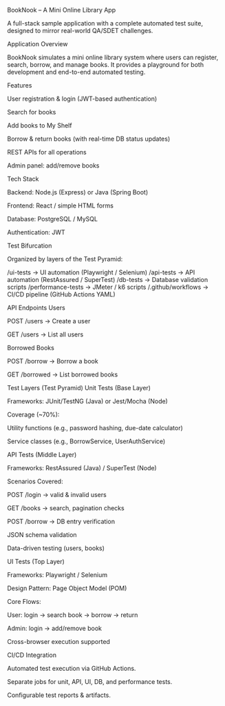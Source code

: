  BookNook – A Mini Online Library App

A full-stack sample application with a complete automated test suite, designed to mirror real-world QA/SDET challenges.

 Application Overview

BookNook simulates a mini online library system where users can register, search, borrow, and manage books.
It provides a playground for both development and end-to-end automated testing.

 Features

User registration & login (JWT-based authentication)

Search for books

Add books to My Shelf

Borrow & return books (with real-time DB status updates)

REST APIs for all operations

Admin panel: add/remove books

 Tech Stack

Backend: Node.js (Express) or Java (Spring Boot)

Frontend: React / simple HTML forms

Database: PostgreSQL / MySQL

Authentication: JWT

 Test Bifurcation

Organized by layers of the Test Pyramid:

/ui-tests            → UI automation (Playwright / Selenium)
/api-tests           → API automation (RestAssured / SuperTest)
/db-tests            → Database validation scripts
/performance-tests   → JMeter / k6 scripts
/.github/workflows   → CI/CD pipeline (GitHub Actions YAML)

 API Endpoints
 Users

POST /users → Create a user

GET /users → List all users

 Borrowed Books

POST /borrow → Borrow a book

GET /borrowed → List borrowed books

 Test Layers (Test Pyramid)
 Unit Tests (Base Layer)

Frameworks: JUnit/TestNG (Java) or Jest/Mocha (Node)

Coverage (~70%):

Utility functions (e.g., password hashing, due-date calculator)

Service classes (e.g., BorrowService, UserAuthService)

API Tests (Middle Layer)

Frameworks: RestAssured (Java) / SuperTest (Node)

Scenarios Covered:

POST /login → valid & invalid users

GET /books → search, pagination checks

POST /borrow → DB entry verification

JSON schema validation

Data-driven testing (users, books)

UI Tests (Top Layer)

Frameworks: Playwright / Selenium

Design Pattern: Page Object Model (POM)

Core Flows:

User: login → search book → borrow → return

Admin: login → add/remove book

Cross-browser execution supported

CI/CD Integration

Automated test execution via GitHub Actions.

Separate jobs for unit, API, UI, DB, and performance tests.

Configurable test reports & artifacts.
